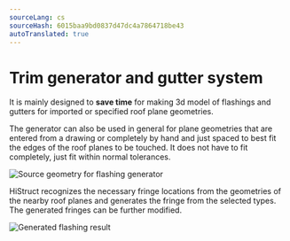 ```yaml
---
sourceLang: cs
sourceHash: 6015baa9bd0837d47dc4a7864718be43
autoTranslated: true
---
```


# Trim generator and gutter system

It is mainly designed to **save time** for making 3d model of flashings and gutters for imported or specified roof plane geometries.

The generator can also be used in general for plane geometries that are entered from a drawing or completely by hand and just spaced to best fit the edges of the roof planes to be touched. It does not have to fit completely, just fit within normal tolerances.

![Source geometry for flashing generator](img/sourceGeometryForFlashingGenerator.png)

HiStruct recognizes the necessary fringe locations from the geometries of the nearby roof planes and generates the fringe from the selected types. The generated fringes can be further modified.

![Generated flashing result](img/generatedFlashingResult.png)
